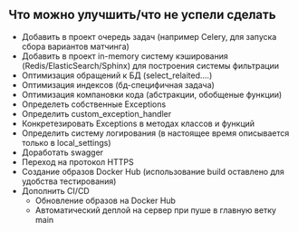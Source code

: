 ## Что можно улучшить/что не успели сделать

- Добавить в проект очередь задач (например Celery, для запуска сбора вариантов матчинга)
- Добавить в проект in-memory систему кэширования (Redis/ElasticSearch/Sphinx) для построения системы фильтрации
- Оптимизация обращений к БД (select_relaited....)
- Оптимизация индексов (бд-специфичная задача)
- Оптимизация компановки кода (абстракции, обобщеные функции)
- Определеть собственные Exceptions
- Определить custom_exception_handler
- Конкретезировать Exceptions в методах классов и функций
- Определить систему логирования (в настоящее время описывается только в local_settings)
- Доработать swagger
- Переход на протокол HTTPS
- Создание образов Docker Hub (использование build оставлено для удобства тестирования)
- Дополнить CI/CD 
    - Обновление образов на Docker Hub
    - Автоматический деплой на сервер при пуше в главную ветку main
